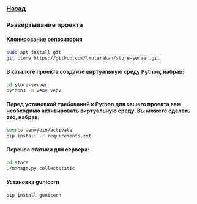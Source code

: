 ### [Назад](../README.md)
### Развёртывание проекта
#### Клонирование репозитория
```sh
sudo apt install git
git clone https://github.com/tmutarakan/store-server.git
```
#### В каталоге проекта создайте виртуальную среду Python, набрав:
```sh
cd store-server
python3 -m venv venv
```
#### Перед установкой требований к Python для вашего проекта вам необходимо активировать виртуальную среду. Вы можете сделать это, набрав:
```sh
source venv/bin/activate
pip install -r requirements.txt
```
#### Перенос статики для сервера:
```sh
cd store
./manage.py collectstatic
```
#### Установка gunicorn
```sh
pip install gunicorn
```